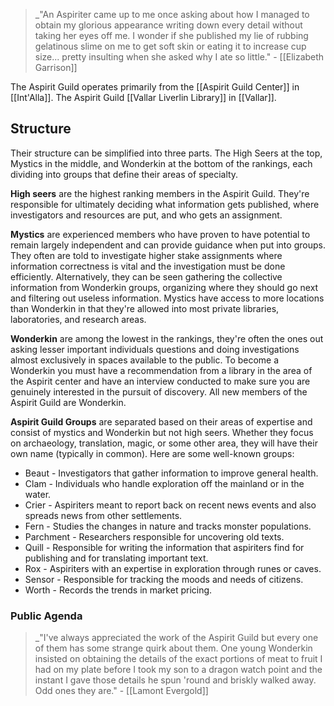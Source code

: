 > _"An Aspiriter came up to me once asking about how I managed to obtain my glorious appearance writing down every detail without taking her eyes off me. I wonder if she published my lie of rubbing gelatinous slime on me to get soft skin or eating it to increase cup size... pretty insulting when she asked why I ate so little." - [[Elizabeth Garrison]]

The Aspirit Guild operates primarily from the [[Aspirit Guild Center]] in [[Int'Alla]]. The Aspirit Guild [[Vallar Liverlin Library]] in [[Vallar]].
## Structure
Their structure can be simplified into three parts. The High Seers at the top, Mystics in the middle, and Wonderkin at the bottom of the rankings, each dividing into groups that define their areas of specialty. 

**High seers** are the highest ranking members in the Aspirit Guild. They're responsible for ultimately deciding what information gets published, where investigators and resources are put, and who gets an assignment. 

**Mystics** are experienced members who have proven to have potential to remain largely independent and can provide guidance when put into groups. They often are told to investigate higher stake assignments where information correctness is vital and the investigation must be done efficiently. Alternatively, they can be seen gathering the collective information from Wonderkin groups, organizing where they should go next and filtering out useless information. Mystics have access to more locations than Wonderkin in that they're allowed into most private libraries, laboratories, and research areas. 

**Wonderkin** are among the lowest in the rankings, they're often the ones out asking lesser important individuals questions and doing investigations almost exclusively in spaces available to the public. To become a Wonderkin you must have a recommendation from a library in the area of the Aspirit center and have an interview conducted to make sure you are genuinely interested in the pursuit of discovery. All new members of the Aspirit Guild are Wonderkin. 

**Aspirit Guild Groups** are separated based on their areas of expertise and consist of mystics and Wonderkin but not high seers. Whether they focus on archaeology, translation, magic, or some other area, they will have their own name (typically in common). Here are some well-known groups:

-   Beaut - Investigators that gather information to improve general health.
-   Clam - Individuals who handle exploration off the mainland or in the water.
-   Crier - Aspiriters meant to report back on recent news events and also spreads news from other settlements.
-   Fern - Studies the changes in nature and tracks monster populations.
-   Parchment - Researchers responsible for uncovering old texts.
-   Quill - Responsible for writing the information that aspiriters find for publishing and for translating important text.
-   Rox - Aspiriters with an expertise in exploration through runes or caves.
-   Sensor - Responsible for tracking the moods and needs of citizens.
-   Worth - Records the trends in market pricing.

### Public Agenda

> _"I've always appreciated the work of the Aspirit Guild but every one of them has some strange quirk about them. One young Wonderkin insisted on obtaining the details of the exact portions of meat to fruit I had on my plate before I took my son to a dragon watch point and the instant I gave those details he spun 'round and briskly walked away. Odd ones they are." - [[Lamont Evergold]]